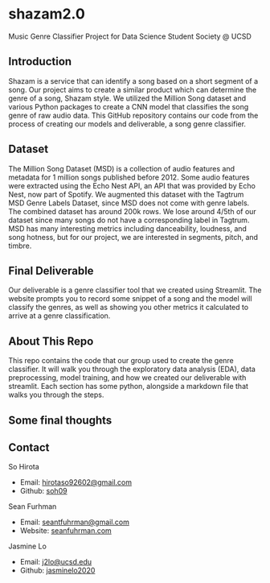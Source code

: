 # shazam2.0
Music Genre Classifier Project for Data Science Student Society @ UCSD

## Introduction
Shazam is a service that can identify a song based on a short segment of a song. Our project aims to create a similar 
product which can determine the genre of a song, Shazam style. We utilized the Million Song dataset and various Python 
packages to create a CNN model that classifies the song genre of raw audio data. This GitHub repository contains our 
code from the process of creating our models and deliverable, a song genre classifier.

## Dataset
The Million Song Dataset (MSD) is a collection of audio features and metadata for 1 million songs published before 2012.
Some audio features were extracted using the Echo Nest API, an API that was provided by Echo Nest, now part of Spotify. 
We augmented this dataset with the Tagtrum MSD Genre Labels Dataset, since MSD does not come with genre labels. The 
combined dataset has around 200k rows. We lose around 4/5th of our dataset since many songs do not have a corresponding 
label in Tagtrum. MSD has many interesting metrics including danceability, loudness, and song hotness, but for our 
project, we are interested in segments, pitch, and timbre.

## Final Deliverable
Our deliverable is a genre classifier tool that we created using Streamlit. The website prompts you to record some
snippet of a song and the model will classify the genres, as well as showing you other metrics it calculated to arrive
at a genre classification.

## About This Repo
This repo contains the code that our group used to create the genre classifier. It will walk you through the exploratory
data analysis (EDA), data preprocessing, model training, and how we created our deliverable with streamlit. Each
section has some python, alongside a markdown file that walks you through the steps.

## Some final thoughts


## Contact
So Hirota
- Email: hirotaso92602@gmail.com
- Github: [soh09](https://github.com/soh09)

Sean Furhman
- Email: seantfuhrman@gmail.com
- Website: [seanfuhrman.com](https://seanfuhrman.com)

Jasmine Lo
- Email: j2lo@ucsd.edu
- Github: [jasminelo2020](https://github.com/jasminelo2020)

